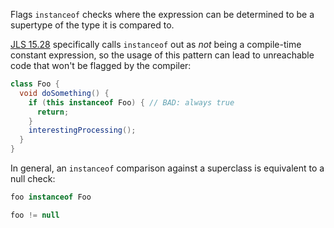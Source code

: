 Flags `instanceof` checks where the expression can be determined to be a
supertype of the type it is compared to.

[JLS 15.28](https://docs.oracle.com/javase/specs/jls/se8/html/jls-15.html#jls-15.28)
specifically calls `instanceof` out as *not* being a compile-time constant
expression, so the usage of this pattern can lead to unreachable code that won't
be flagged by the compiler:

```java {.bad}
class Foo {
  void doSomething() {
    if (this instanceof Foo) { // BAD: always true
      return;
    }
    interestingProcessing();
  }
}
```

In general, an `instanceof` comparison against a superclass is equivalent to a
null check:

```java {.bad}
foo instanceof Foo
```

```java {.good}
foo != null
```
